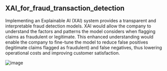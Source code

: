 ## XAI_for_fraud_transaction_detection

Implementing an Explainable AI (XAI) system provides a transparent and interpretable fraud detection models.​ XAI would allow the company to understand the factors and patterns the model considers when flagging claims as fraudulent or legitimate.​ This enhanced understanding would enable the company to fine-tune the model to reduce false positives (legitimate claims flagged as fraudulent) and false negatives, thus lowering operational costs and improving customer satisfaction.​

![image](https://github.com/shobanasiranjeevilu/XAI_for_fraud_transaction_detection/assets/114626356/f69e6541-20db-4e83-b16f-d5d20b5b0599)


